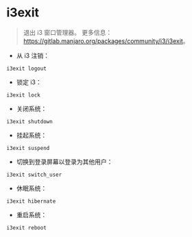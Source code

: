 # i3exit

> 退出 i3 窗口管理器。
> 更多信息：<https://gitlab.manjaro.org/packages/community/i3/i3exit>。

- 从 i3 注销：

`i3exit logout`

- 锁定 i3：

`i3exit lock`

- 关闭系统：

`i3exit shutdown`

- 挂起系统：

`i3exit suspend`

- 切换到登录屏幕以登录为其他用户：

`i3exit switch_user`

- 休眠系统：

`i3exit hibernate`

- 重启系统：

`i3exit reboot`
